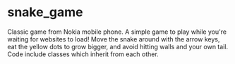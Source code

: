# snake_game
Classic game from Nokia mobile phone. A simple game to play while you're waiting for websites to load! Move the snake around with the arrow keys, eat the yellow dots to grow bigger, and avoid hitting walls and your own tail. 
Code include classes which inherit from each other.
